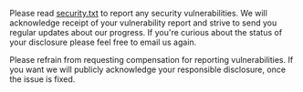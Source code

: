 Please read [security.txt](https://github.com/CartoDB/carto.js/blob/master/security.txt) to report any security vulnerabilities. We will acknowledge receipt of your vulnerability report and strive to send you regular updates about our progress. If you're curious about the status of your disclosure please feel free to email us again.

Please refrain from requesting compensation for reporting vulnerabilities. If you want we will publicly acknowledge your responsible disclosure, once the issue is fixed.
